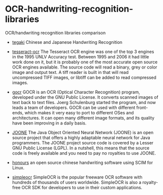 # OCR-handwriting-recognition-libraries
OCR/handwriting recognition libraries comparison

- [tegaki](https://github.com/tegaki/tegaki)
Chinese and Japanese Handwriting Recognition

- [tesseract-ocr](https://code.google.com/p/tesseract-ocr)
The Tesseract OCR engine was one of the top 3 engines in the 1995 UNLV Accuracy test. Between 1995 and 2006 it had little work done on it, but it is probably one of the most accurate open source OCR engines available. The source code will read a binary, grey or color image and output text. A tiff reader is built in that will read uncompressed TIFF images, or libtiff can be added to read compressed images.

- [gocr](jocr.sourceforge.net)
GOCR is an OCR (Optical Character Recognition) program, developed under the GNU Public License. It converts scanned images of text back to text files. Joerg Schulenburg started the program, and now leads a team of developers. GOCR can be used with different front-ends, which makes it very easy to port to different OSes and architectures. It can open many different image formats, and its quality have been improving in a daily basis.

- [JOONE](joone.sourceforge.net)
The Java Object Oriented Neural Network (JOONE) is an open source project that offers a highly adaptable neural network for Java programmers. The JOONE project source code is covered by a Lesser GNU Public License (LGPL). In a nutshell, this means that the source code is freely available and you need to pay no royalties to use JOONE.

- [honours](https://code.google.com/p/honours)
an open source chinese handwriting software using SCIM for Linux.

- [simpleocr](www.simpleocr.com)
SimpleOCR is the popular freeware OCR software with hundreds of thousands of users worldwide. SimpleOCR is also a royalty-free OCR SDK for developers to use in their custom applications.

